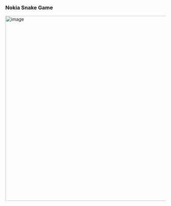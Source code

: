 ### Nokia Snake Game
<img width="582" alt="image" src="https://github.com/heymasri/Python/assets/154779221/2a0d430f-87ba-4b23-bf3e-9406e573aa13">
